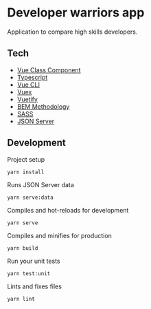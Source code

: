 # Developer warriors app

Application to compare high skills developers.

## Tech

- [Vue Class Component](https://class-component.vuejs.org/)
- [Typescript](https://www.typescriptlang.org/)
- [Vue CLI](https://cli.vuejs.org/)
- [Vuex](https://vuex.vuejs.org/)
- [Vuetify](https://vuetifyjs.com/en/)
- [BEM Methodology](https://getbem.com/)
- [SASS](https://sass-lang.com/)
- [JSON Server](https://www.npmjs.com/package/json-server)

## Development

Project setup
```
yarn install
```

Runs JSON Server data
```
yarn serve:data
```

Compiles and hot-reloads for development
```
yarn serve
```

Compiles and minifies for production
```
yarn build
```

Run your unit tests
```
yarn test:unit
```

Lints and fixes files
```
yarn lint
```
